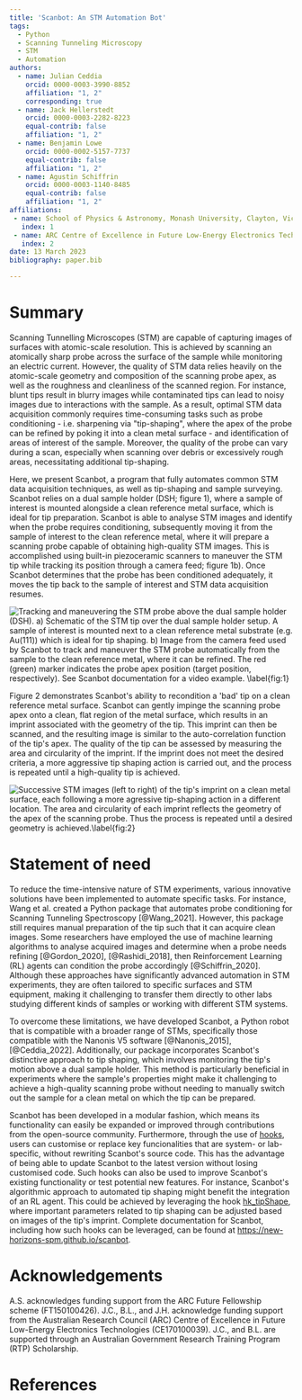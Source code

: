 ```yaml
---
title: 'Scanbot: An STM Automation Bot'
tags:
  - Python
  - Scanning Tunneling Microscopy
  - STM
  - Automation
authors:
  - name: Julian Ceddia
    orcid: 0000-0003-3990-8852
    affiliation: "1, 2"
    corresponding: true
  - name: Jack Hellerstedt
    orcid: 0000-0003-2282-8223
    equal-contrib: false
    affiliation: "1, 2"
  - name: Benjamin Lowe
    orcid: 0000-0002-5157-7737
    equal-contrib: false
    affiliation: "1, 2"
  - name: Agustin Schiffrin
    orcid: 0000-0003-1140-8485
    equal-contrib: false
    affiliation: "1, 2"
affiliations:
 - name: School of Physics & Astronomy, Monash University, Clayton, Victoria 3800, Australia
   index: 1
 - name: ARC Centre of Excellence in Future Low-Energy Electronics Technologies, Monash University, Clayton, Victoria 3800, Australia
   index: 2
date: 13 March 2023
bibliography: paper.bib

---
```


# Summary

Scanning Tunnelling Microscopes (STM) are capable of capturing images of surfaces with atomic-scale resolution.
This is achieved by scanning an atomically sharp probe across the surface of the sample while monitoring an
electric current. However, the quality of STM data relies heavily on the atomic-scale geometry and composition
of the scanning probe apex, as well as the roughness and cleanliness of the scanned region. For instance, blunt tips
result in blurry images while contaminated tips can lead to noisy images due to interactions with the sample. 
As a result, optimal STM data acquisition commonly requires time-consuming tasks such as probe conditioning - i.e.
sharpening via "tip-shaping", where the apex of the probe can be refined by poking it into a clean metal surface - and
identification of areas of interest of the sample. Moreover, the quality of the probe can vary during a scan, especially 
when scanning over debris or excessively rough areas, necessitating additional tip-shaping.

Here, we present Scanbot, a program that fully automates common STM
data acquisition techniques, as well as tip-shaping and sample surveying.
Scanbot relies on a dual sample holder (DSH; figure 1), where a sample of interest is
mounted alongside a clean reference metal surface, which is ideal for tip preparation. 
Scanbot is able to analyse STM images and identify when the probe requires conditioning, subsequently moving it from the sample of interest to the 
clean reference metal, where it will prepare a scanning probe capable of obtaining high-quality STM images.
This is accomplished using built-in piezoceramic scanners to maneuver the STM tip while tracking its position through a camera
feed; figure 1b). Once Scanbot determines that the probe has been conditioned adequately, it moves the tip back to the sample of interest and STM data acquisition resumes.

![Tracking and maneuvering the STM probe above the dual sample holder (DSH).
**a)** Schematic of the STM tip over the dual sample holder setup.
A sample of interest is mounted next to a clean reference metal substrate (e.g. Au(111)) which is ideal for tip shaping.
**b)** Image from the camera feed used by Scanbot to track and maneuver the STM probe automatically from the sample to the clean reference metal,
where it can be refined. The red (green) marker indicates the probe apex position (target position, respectively).
See Scanbot [documentation](https://new-horizons-spm.github.io/scanbot/automation/) for a video example.
\label{fig:1}](TipTracking.png)

Figure 2 demonstrates Scanbot's ability to recondition a 'bad' tip on a clean reference metal surface. 
Scanbot can gently impinge the scanning probe apex onto a clean, flat region of the metal surface, which results in an imprint associated
with the geometry of the tip. This imprint can then be scanned, and the resulting image is similar to
the auto-correlation function of the tip's apex. The quality of the tip can be assessed by measuring the area and circularity of the imprint.
If the imprint does not meet the desired criteria, a more aggressive tip shaping action is carried out, and the process is repeated until a high-quality tip is
achieved.

![Successive STM images (left to right) of the tip's imprint on a clean metal
surface, each following a more agressive tip-shaping action in a different location. The area
and circularity of each imprint reflects the geometry of the apex of the scanning probe. Thus
the process is repeated until a desired geometry is achieved.\label{fig:2}](AutoTipShaping.png)

# Statement of need

To reduce the time-intensive nature of STM experiments, various innovative solutions have been
implemented to automate specific tasks. For instance, Wang et al. created a Python package that
automates probe conditioning for Scanning Tunneling Spectroscopy [@Wang_2021]. However, this package
still requires manual preparation of the tip such that it can acquire clean images.
Some researchers have employed the use of machine learning algorithms to analyse
acquired images and determine when a probe needs refining [@Gordon_2020], [@Rashidi_2018], then Reinforcement Learning (RL) agents can
condition the probe accordingly [@Schiffrin_2020]. Although these approaches have significantly advanced
automation in STM experiments, they are often tailored to specific surfaces and STM equipment, making it
challenging to transfer them directly to other labs studying different kinds of samples or working with different
STM systems.

To overcome these limitations, we have developed Scanbot, a Python robot that is compatible with
a broader range of STMs, specifically those compatible with the Nanonis V5 software [@Nanonis_2015], [@Ceddia_2022]. Additionally,
our package incorporates Scanbot's distinctive approach to tip shaping, which involves monitoring
the tip's motion above a dual sample holder. This method is particularly beneficial in experiments
where the sample's properties might make it challenging to achieve a high-quality scanning probe
without needing to manually switch out the sample for a clean metal on which the tip can be prepared.

Scanbot has been developed in a modular fashion, which means its functionality can easily be expanded
or improved through contributions from the open-source community. Furthermore, through the use of [hooks](https://new-horizons-spm.github.io/scanbot/hooks/),
users can customise or replace key funcionalities that are system- or lab-specific, without 
rewriting Scanbot's source code. This has the advantage of being able to update Scanbot to the latest version without
losing customised code. Such hooks can also be used to improve Scanbot's existing functionality or test potential new features. For instance,
Scanbot's algorithmic approach to automated tip shaping might benefit the integration of an RL agent. This could be achieved by
leveraging the hook [hk_tipShape](https://new-horizons-spm.github.io/scanbot/hooks/#hk_tipshape), where important parameters related to tip shaping can be adjusted based on images of the tip's imprint.
Complete documentation for Scanbot, including how such hooks can be leveraged, can be found at https://new-horizons-spm.github.io/scanbot.

# Acknowledgements

A.S. acknowledges funding support from the ARC Future
Fellowship scheme (FT150100426). J.C., B.L., and J.H.
acknowledge funding support from the Australian Research
Council (ARC) Centre of Excellence in Future Low-Energy
Electronics Technologies (CE170100039). J.C., and B.L. are supported
through an Australian Government Research Training Program
(RTP) Scholarship.

# References
